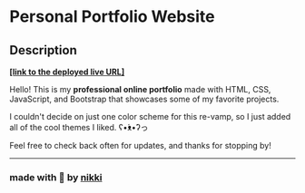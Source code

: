 # Personal Portfolio Website

## Description

[**[link to the deployed live URL]**](https://desguerra.github.io/)

Hello! This is my **professional online portfolio** made with HTML, CSS, JavaScript, and Bootstrap that showcases some of my favorite projects.

I couldn't decide on just one color scheme for this re-vamp, so I just added all of the cool themes I liked. ʕ•́ᴥ•̀ʔっ

Feel free to check back often for updates, and thanks for stopping by!

---

### made with 🤍 by [nikki](https://github.com/desguerra)